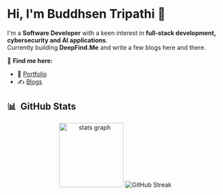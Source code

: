 # Hi, I'm Buddhsen Tripathi 👋

I'm a **Software Developer** with a keen interest in **full-stack development, cybersecurity and AI applications**.  
Currently building **DeepFind.Me** and write a few blogs here and there.

🔗 **Find me here:**  
- 🚀 [Portfolio](https://www.buddhsentripathi.com)  
- ✍️ [Blogs](https://www.buddhsentripathi.com/blogs)  

## 📊 &nbsp;GitHub Stats

<div align="center">
  <img src="https://github-readme-stats.vercel.app/api?username=buddhsen-tripathi&hide_title=true&hide_rank=false&show_icons=true&include_all_commits=true&count_private=true&disable_animations=false&theme=onedark&locale=en&hide_border=false&order=1" height="150" alt="stats graph" />
  <img src="https://streak-stats.demolab.com?user=buddhsen-tripathi&theme=gruvbox&card_height=150" alt="GitHub Streak"/>
</div>
